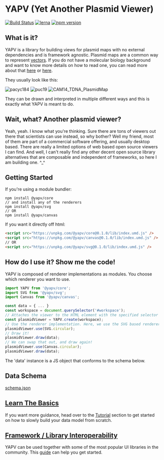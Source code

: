 # YAPV (**Y**et **A**nother **P**lasmid **V**iewer)

[![Build Status](https://travis-ci.com/mycql/yapv.svg?branch=master)](https://travis-ci.com/mycql/yapv)
[![lerna](https://img.shields.io/badge/maintained%20with-lerna-cc00ff.svg)](https://lerna.js.org/)
[![npm version](https://badge.fury.io/js/%40yapv%2Fcore.svg)](https://badge.fury.io/js/%40yapv%2Fcore)

## What is it?

YAPV is a library for building views for plasmid maps with no external dependencies and is framework agnostic. Plasmid maps are a common way to represent [vectors](https://en.wikipedia.org/wiki/Vector_%28molecular_biology%29). If you do not have a molecular biology background and want to know more details on how to read one, you can read more about that [here](https://bitesizebio.com/43119/the-beginners-guide-to-reading-plasmid-maps/) or [here](https://pediaa.com/how-to-read-a-plasmid-map/).

They usually look like this:

![pacyc184](https://www.bocascientific.com/images/pacyc184.gif "https://www.bocascientific.com/")
![puc19](https://www.bocascientific.com/images/puc19.gif "https://www.bocascientific.com/")
![CAM14_TDNA_PlasmidMap](http://2014.igem.org/wiki/images/thumb/0/09/CAM14_TDNA_PlasmidMap.png/180px-CAM14_TDNA_PlasmidMap.png "http://2014.igem.org")

They can be drawn and interpreted in multiple different ways and this is exactly what YAPV is meant to do.

## Wait, what? Another plasmid viewer?

Yeah, yeah. I know what you're thinking. Sure there are tons of viewers out there that scientists can use instead, so why bother? Well my friend, most of them are part of a commercial software offering, and usually desktop based. There are really a limited options of web based open source viewers I can find. And well, I can't really find any other decent open source library alternatives that are composable and independent of frameworks, so here I am building one. ^_^

## Getting Started

If you're using a module bundler:
```shell
npm install @yapv/core
// and install any of the renderers
npm install @yapv/svg
// OR
npm install @yapv/canvas
```

If you want it directly off html:
```html
<script src="https://unpkg.com/@yapv/core@0.1.0/lib/index.umd.js" />
<script src="https://unpkg.com/@yapv/canvas@0.1.0/lib/index.umd.js" />
// OR
<script src="https://unpkg.com/@yapv/svg@0.1.0/lib/index.umd.js" />
```

## How do I use it? Show me the code!
YAPV is composed of renderer implementations as modules. You choose which renderer you want to use.


```javascript
import YAPV from '@yapv/core';
import SVG from '@yapv/svg';
import Canvas from '@yapv/canvas';

const data = { ... }
const workspace = document.querySelector('#workspace');
// Attaches the viewer to the HTML element with the specified selector
const plasmidViewer = YAPV.create(workspace);
// Use the renderer implementation. Here, we use the SVG based renderer
plasmidViewer.use(SVG.circular);
// Draw it!
plasmidViewer.draw(data);
// We can swap that out, and draw again!
plasmidViewer.use(Canvas.circular);
plasmidViewer.draw(data);
```

The 'data' instance is a JS object that conforms to the schema below.

## Data Schema
[schema.json](https://ghcdn.rawgit.org/mycql/yapv/master/packages/core/src/schema.json ':include :type=code')

## [Learn The Basics](tutorial/)

If you want more guidance, head over to the [Tutorial](tutorial/) section to get started on how to slowly build your data model from scratch.

## [Framework / Library Interoperability](interop/)

YAPV can be used together with some of the most popular UI libraries in the community. This [guide](interop/) can help you get started.
